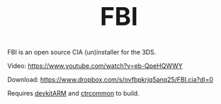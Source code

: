 <b><center><h1>FBI</h></center></b>
==========

FBI is an open source CIA (un)installer for the 3DS.

Video: https://www.youtube.com/watch?v=eb-QpeHQWWY

Download: https://www.dropbox.com/s/ovfbpkrjq5anq25/FBI.cia?dl=0

Requires [devkitARM](http://sourceforge.net/projects/devkitpro/files/devkitARM/) and [ctrcommon](https://github.com/Steveice10/ctrcommon) to build.

